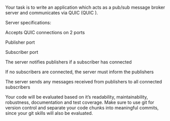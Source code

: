 Your task is to write an application which acts as a pub/sub message broker server and communicates via QUIC (QUIC ).


Server specifications:

Accepts QUIC connections on 2 ports

Publisher port

Subscriber port

The server notifies publishers if a subscriber has connected

If no subscribers are connected, the server must inform the publishers

The server sends any messages received from publishers to all connected subscribers

Your code will be evaluated based on it’s readability, maintainability, robustness, documentation and test coverage. Make sure to use git for version control and separate your code chunks into meaningful commits, since your git skills will also be evaluated.
